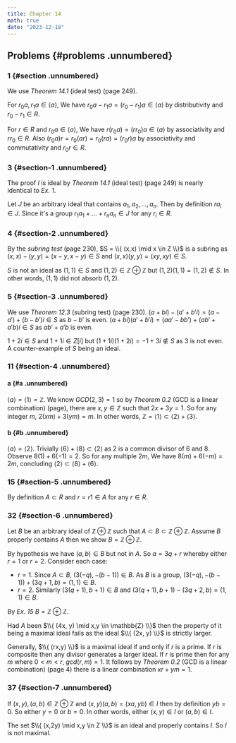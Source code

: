 ```yaml
---
title: Chapter 14
math: true
date: "2023-12-18"
---
```


## Problems {#problems .unnumbered}

### 1 {#section .unnumbered}

We use *Theorem 14.1* (ideal test) (page 249).

For $r_0 a, r_1 a \in \langle a \rangle$, We have $r_0 a - r_1 a = (r_0 - r_1) a \in \langle a \rangle$ by distributivity and $r_0 - r_1 \in R$.

For $r \in R$ and $r_0 a \in \langle a \rangle$, We have $r(r_0 a) = (rr_0)a \in \langle a \rangle$ by associativity and $r r_0 \in R$. Also $(r_0 a)r = r_0(ar) = r_0(ra) = (r_0 r) a$ by associativity and commutativity and $r_0 r \in R$.

### 3 {#section-1 .unnumbered}

The proof $I$ is ideal by *Theorem 14.1* (ideal test) (page 249) is nearly identical to *Ex. 1*.

Let $J$ be an arbitrary ideal that contains $a_1,a_2, \dots, a_n$. Then by definition $r a_i \in J$. Since it's a group $r_1 a_1 + \dots + r_n a_n \in J$ for any $r_i \in R$.

### 4 {#section-2 .unnumbered}

By the *subring test* (page 230), $S = \\{ (x,x) \mid x \in Z \\}$ is a subring as $(x,x) - (y,y) = (x-y, x-y) \in S$ and $(x,x) (y,y) = (xy,xy) \in S$.

$S$ is not an ideal as $(1,1) \in S$ and $(1,2) \in \mathbb{Z} \oplus \mathbb{Z}$ but $(1,2) (1,1) = (1,2) \notin S$. In other words, $(1,1)$ did not absorb $(1,2)$.

### 5 {#section-3 .unnumbered}

We use *Theorem 12.3* (subring test) (page 230). $(a+bi) - (a'+b'i) = (a-a') + (b-b')i \in S$ as $b-b'$ is even. $(a+bi) (a'+b'i) = (aa' - bb') + (ab' + a'b)i \in S$ as $ab' + a'b$ is even.

$1 + 2i \in S$ and $1 + 1i \in Z[i]$ but $(1 + 1i)(1 + 2i) = -1 + 3i \not\in S$ as $3$ is not even. A counter-example of $S$ being an ideal.

### 11 {#section-4 .unnumbered}

#### a {#a .unnumbered}

$\langle a \rangle = \langle 1 \rangle = \mathbb{Z}$. We know $GCD(2,3) = 1$ so by *Theorem 0.2* (GCD is a linear combination) (page), there are $x, y \in \mathbb{Z}$ such that $2x + 3y = 1$. So for any integer $m$, $2(xm) + 3(ym) = m$. In other words, $\mathbb{Z} = \langle 1 \rangle \subset \langle 2 \rangle + \langle 3 \rangle$.

#### b {#b .unnumbered}

$\langle a \rangle = \langle 2 \rangle$. Trivially $\langle 6 \rangle + \langle 8 \rangle \subset \langle 2 \rangle$ as $2$ is a common divisor of $6$ and $8$. Observe $8(1) + 6(-1) = 2$. So for any multiple $2m$, We have $8(m) + 6(-m) = 2m$, concluding $\langle 2 \rangle \subset \langle 8 \rangle + \langle 6 \rangle$.

### 15 {#section-5 .unnumbered}

By definition $A \subset R$ and $r = r1 \in A$ for any $r \in R$.

### 32 {#section-6 .unnumbered}

Let $B$ be an arbitrary ideal of $\mathbb{Z} \oplus \mathbb{Z}$ such that $A \subset B \subset \mathbb{Z} \oplus \mathbb{Z}$. Assume $B$ properly contains $A$ then we show $B = \mathbb{Z} \oplus \mathbb{Z}$.

By hypothesis we have $(a,b) \in B$ but not in $A$. So $a = 3q + r$ whereby either $r = 1$ or $r = 2$. Consider each case:
- $r = 1$. Since $A \subset B$, $( 3(-q), -(b-1)) \in B$. As $B$ is a group, $(3(-q), -(b-1)) + (3q+1, b) = (1,1) \in B$.
- $r = 2$. Similarly $(3(q+1), b+1) \in B$ and $(3(q+1), b+1) - (3q+2, b) = (1, 1) \in B$.

By *Ex. 15* $B = \mathbb{Z} \oplus \mathbb{Z}$.

Had $A$ been $\\{ (4x, y) \mid x,y \in \mathbb{Z} \\}$ then the property of it being a maximal ideal fails as the ideal $\\{ (2x, y) \\}$ is strictly larger.

Generally, $\\{ (rx,y) \\}$ is a maximal ideal if and only if $r$ is a prime. If $r$ is composite then any divisor generates a larger ideal. If $r$ is prime then for any $m$ where $0 < m < r$, $gcd(r, m) = 1$. It follows by *Theorem 0.2* (GCD is a linear combination) (page 4) there is a linear combination $xr + ym = 1$.

### 37 {#section-7 .unnumbered}

If $(x,y), (a,b) \in \mathbb{Z} \oplus \mathbb{Z}$ and $(x,y)(a,b) = (xa,yb) \in I$ then by definition $yb = 0$. So either $y = 0$ or $b = 0$. In other words, either $(x,y) \in I$ or $(a,b) \in I$.

The set $\\{ (x,2y) \mid x,y \in Z \\}$ is an ideal and properly contains $I$. So $I$ is not maximal.

